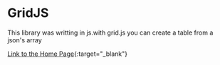 # GridJS
This library was writting in js.with grid.js you can create a table from a json's array

[Link to the Home Page][1]{:target="_blank"}

[1]:joinbugs.github.io/GridJS
